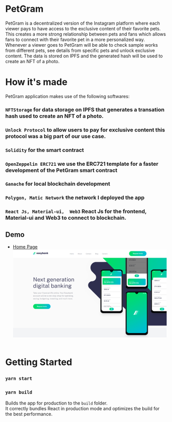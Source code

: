 # PetGram
PetGram is a decentralized version of the Instagram platform where each viewer pays to have access to the exclusive content of their favorite pets. This creates a more strong relationship between pets and fans which allows fans to connect with their favorite pet in a more personalized way.  Whenever a viewer goes to PetGram will be able to check sample works from different pets, see details from specific pets and unlock exclusive content. The data is stored on IPFS and the generated hash will be used to create an NFT of a photo.


# How it's made
PetGram application makes use of the following softwares:
### `NFTStorage` for data storage on IPFS that generates a transation hash used to create an NFT of a photo.

### `Unlock Protocol` to allow users to pay for exclusive content this protocol was a big part of our use case.

###  `Solidity`  for the smart contract
###  `OpenZeppelin ERC721`  we use the ERC721 template for a faster development of the PetGram smart contract

###  `Ganache`  for local blockchain development
 ###  `Polygon, Matic Network` the network I deployed the app
###  `React Js, Material-ui,  Web3` React Js for the frontend,  Material-ui and Web3 to connect to blockchain.

## Demo
- [Home Page](https://easybankking.netlify.app/)
  ![Main Page](https://raw.githubusercontent.com/electrone901/Easybank/main/images/webSite-screenshots/1.png) <br> <br>

# Getting Started
### `yarn start`

### `yarn build`

Builds the app for production to the `build` folder.\
It correctly bundles React in production mode and optimizes the build for the best performance.
